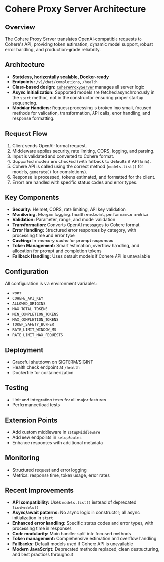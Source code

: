 # Cohere Proxy Server Architecture

## Overview

The Cohere Proxy Server translates OpenAI-compatible requests to Cohere's API, providing token estimation, dynamic model support, robust error handling, and production-grade reliability.

## Architecture

- **Stateless, horizontally scalable, Docker-ready**
- **Endpoints:** `/v1/chat/completions`, `/health`
- **Class-based design:** [`CohereProxyServer`](../index.js:22) manages all server logic
- **Async Initialization:** Supported models are fetched asynchronously in the `start` method, not in the constructor, ensuring proper startup sequencing.
- **Modular Handlers:** Request processing is broken into small, focused methods for validation, transformation, API calls, error handling, and response formatting.

## Request Flow

1. Client sends OpenAI-format request.
2. Middleware applies security, rate limiting, CORS, logging, and parsing.
3. Input is validated and converted to Cohere format.
4. Supported models are checked (with fallback to defaults if API fails).
5. Cohere API is called using the correct method (`models.list()` for models, `generate()` for completions).
6. Response is processed, tokens estimated, and formatted for the client.
7. Errors are handled with specific status codes and error types.

## Key Components

- **Security:** Helmet, CORS, rate limiting, API key validation
- **Monitoring:** Morgan logging, health endpoint, performance metrics
- **Validation:** Parameter, range, and model validation
- **Transformation:** Converts OpenAI messages to Cohere format
- **Error Handling:** Structured error responses by category, with processing time and error type
- **Caching:** In-memory cache for prompt responses
- **Token Management:** Smart estimation, overflow handling, and allocation for prompt and completion tokens
- **Fallback Handling:** Uses default models if Cohere API is unavailable

## Configuration

All configuration is via environment variables:
- `PORT`
- `COHERE_API_KEY`
- `ALLOWED_ORIGINS`
- `MAX_TOTAL_TOKENS`
- `MIN_COMPLETION_TOKENS`
- `MAX_COMPLETION_TOKENS`
- `TOKEN_SAFETY_BUFFER`
- `RATE_LIMIT_WINDOW_MS`
- `RATE_LIMIT_MAX_REQUESTS`

## Deployment

- Graceful shutdown on SIGTERM/SIGINT
- Health check endpoint at `/health`
- Dockerfile for containerization

## Testing

- Unit and integration tests for all major features
- Performance/load tests

## Extension Points

- Add custom middleware in `setupMiddleware`
- Add new endpoints in `setupRoutes`
- Enhance responses with additional metadata

## Monitoring

- Structured request and error logging
- Metrics: response time, token usage, error rates

## Recent Improvements

- **API compatibility:** Uses `models.list()` instead of deprecated `listModels()`
- **Async/await patterns:** No async logic in constructor; all async initialization in `start`
- **Enhanced error handling:** Specific status codes and error types, with processing time in responses
- **Code modularity:** Main handler split into focused methods
- **Token management:** Comprehensive estimation and overflow handling
- **Fallbacks:** Default models used if Cohere API is unavailable
- **Modern JavaScript:** Deprecated methods replaced, clean destructuring, and best practices throughout
